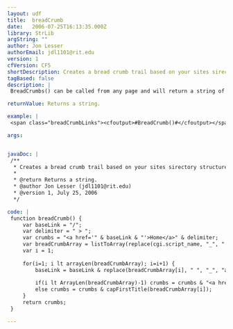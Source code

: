 ```yaml
---
layout: udf
title:  breadCrumb
date:   2006-07-25T16:13:35.000Z
library: StrLib
argString: ""
author: Jon Lesser
authorEmail: jdl1101@rit.edu
version: 1
cfVersion: CF5
shortDescription: Creates a bread crumb trail based on your sites sirectory structure.
tagBased: false
description: |
 BreadCrumbs() can be called from any page and will return a string of links.

returnValue: Returns a string.

example: |
 <span class="breadCrumbLinks"><cfoutput>#BreadCrumb()#</cfoutput></span>

args:


javaDoc: |
 /**
  * Creates a bread crumb trail based on your sites sirectory structure.
  * 
  * @return Returns a string. 
  * @author Jon Lesser (jdl1101@rit.edu) 
  * @version 1, July 25, 2006 
  */

code: |
 function breadCrumb() {
     var baseLink = "/";
     var delimiter = " > ";
     var crumbs = "<a href='" & baseLink & "'>Home</a>" & delimiter;
     var breadCrumbArray = listToArray(replace(cgi.script_name, "_", " ", "all") , "/");
     var i = 1;
     
     for(i=1; i lt arrayLen(breadCrumbArray); i=i+1) {
         baseLink = baseLink & replace(breadCrumbArray[i], " ", "_", "all") & "/";
         
         if(i lt ArrayLen(breadCrumbArray)-1) crumbs = crumbs & "<a href='" & baseLink & "'>" & capFirstTitle(breadCrumbArray[i]) & "</a>" & delimiter;
         else crumbs = crumbs & capFirstTitle(breadCrumbArray[i]);        
     }
     return crumbs;
 }

---
```


